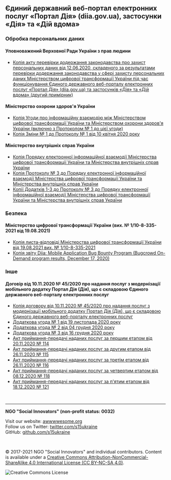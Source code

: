 <h2>Єдиний державний веб-портал електронних послуг «Портал Дія» (diia.gov.ua), застосунки «Дія» та «Дій вдома»</h2>

<h3>Обробка персональних даних</h3>
<h4>Уповноважений Верховної Ради України з прав людини</h4>

* [Копія акту перевірки додержання законодавства про захист персональних даних від 12.06.2020, складеного за результатами перевірки додержання законодавства у сфері захисту персональних даних Міністерством цифрової трансформації України під час функціонування Єдиного державного веб-порталу електронних послуг «Портал Дія» (diia.gov.ua) та застосунків «Дія» та «Дій вдома» (другий примірник)](5bc5d200-6e57-4fe3-83ce-91a9793d3793.pdf)

<h4>Міністерство охорони здоров'я України</h4>

* [Копія Угоди про інформаційну взаємодію між Міністерством цифрової трансформації України та Міністерством охорони здоров'я України (включно з Протоколом № 1 до цієї угоди)](c532e839-9e35-5982-ab07-024075afbf80.PDF)
* [Копія Зміни № 1 до Протоколу № 1 від 10 квітня 2020 року](109bb336-25b6-545e-8849-7f1d250f6a62.PDF)

<h4>Міністерство внутрішніх справ України</h4>

* [Копія Порядку електронної інформаційної взаємодії Міністерства цифрової трансформації України та Міністерства внутрішніх справ України](9efe6904-e568-58f9-852c-b41782d9cfbf.pdf)
* [Копія Протоколу № 3 до Порядку електронної інформаційної взаємодії Міністерства цифрової трансформації України та Міністерства внутрішніх справ України](ee92ea30-5a59-5319-9d74-597e70804e27.pdf)
* [Копії Додатків 1-3 до Протоколу № 3 до Порядку електронної інформаційної взаємодії Міністерства цифрової трансформації України та Міністерства внутрішніх справ України](3538ee9e-f3cb-5041-969f-9de3d8156fb3.pdf)

<h3>Безпека</h3>
<h4>Міністерство цифрової трансформації України (вих. № 1/10-8-335-2021 від 19.08.2021)</h4>

* [Копія листа-відповіді Міністерства цифрової трансформації України від 19.08.2021 вих. № 1/10-8-335-2021](a7926d25-ac27-425a-b241-d34ae9922f40.pdf)
* [Копія звіту Diia: Mobile Application Bug Bounty Program (Bugcrowd On-Demand program results, December 17, 2020)](5b3000f2-5fe3-4fd6-a456-362157064647.pdf)

<h3>Інше</h3>
<h4>Договір від 10.11.2020 № 45/2020 про надання послуг з модернізації мобільного додатку Портал Дія (Дія), що є складовою Єдиного державного веб-порталу електронних послуг</h4>

* [Копія договору від 10.11.2020 № 45/2020 про надання послуг з модернізації мобільного додатку Портал Дія (Дія), що є складовою Єдиного державного веб-порталу електронних послуг](be72f877-40d0-428b-b46e-f81139af55c8.pdf)
* [Додаткова угода № 1 від 19 листопада 2020 року](95726b0c-04dc-4237-906d-209b6d29821e.pdf)
* [Додаткова угода № 2 від 04 грудня 2020 року](0809e152-b7d0-4dd1-9f41-7f36f03b504d.pdf)
* [Додаткова угода № 3 від 16 грудня 2020 року](cff268e1-fd45-453c-b0a7-66a3fdcc391a.pdf)
* [Акт приймання-передачі наданих послуг за першим етапом від 20.11.2020 № 114](b8ab48f0-15b2-4838-86b2-ebefffd1dd47.pdf)
* [Акт приймання-передачі наданих послуг за другим етапом від 26.11.2020 № 115](f7c3ee69-c126-47d9-bb0f-d4af320b25ac.pdf)
* [Акт приймання-передачі наданих послуг за третім етапом від 26.11.2020 № 116](b678443a-96f3-487c-88c6-0ef7b95d7a01.pdf)
* [Акт приймання-передачі наданих послуг за четвертим етапом від 08.12.2020 № 118](5420e521-5086-4cb2-9d5a-e3654d3aeee3.pdf)
* [Акт приймання-передачі наданих послуг за п'ятим етапом від 18.12.2020 № 121](9bf608fb-0666-442d-ab65-2b5d4c01b84d.pdf)

<br>

***

**NGO "Social Innovators" (non-profit status: 0032)**

Visit our website: [awwwwesome.org](https://www.awwwwesome.org) <br>
Follow us on Twitter: [twitter.com/s15ukraine](https://twitter.com/s15ukraine) <br>
GitHub: [github.com/s15ukraine](https://github.com/s15ukraine)

<br>

© 2017-2021 NGO "Social Innovators" and individual contributors. Content is available under a [Creative Commons Attribution-NonCommercial-ShareAlike 4.0 International License (CC BY-NC-SA 4.0)](https://creativecommons.org/licenses/by-nc-sa/4.0/).

![Creative Commons License](https://licensebuttons.net/l/by-nc-sa/4.0/88x31.png "License CC BY-NC-SA")
